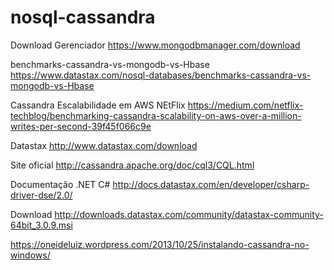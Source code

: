 # nosql-cassandra

Download Gerenciador
https://www.mongodbmanager.com/download

benchmarks-cassandra-vs-mongodb-vs-Hbase
https://www.datastax.com/nosql-databases/benchmarks-cassandra-vs-mongodb-vs-Hbase

Cassandra Escalabilidade em AWS NEtFlix
https://medium.com/netflix-techblog/benchmarking-cassandra-scalability-on-aws-over-a-million-writes-per-second-39f45f066c9e

Datastax
http://www.datastax.com/download

Site oficial
http://cassandra.apache.org/doc/cql3/CQL.html

Documentação .NET C#
http://docs.datastax.com/en/developer/csharp-driver-dse/2.0/

Download 
http://downloads.datastax.com/community/datastax-community-64bit_3.0.9.msi

https://oneideluiz.wordpress.com/2013/10/25/instalando-cassandra-no-windows/



